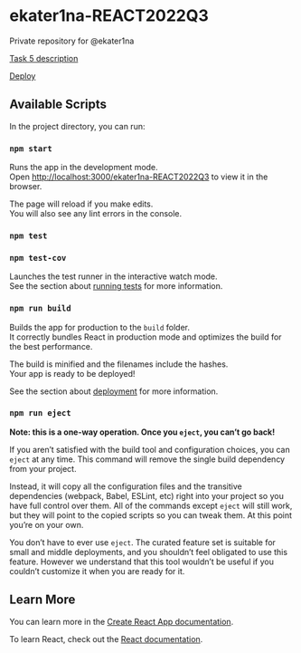 # ekater1na-REACT2022Q3

Private repository for @ekater1na

[Task 5 description](https://github.com/rolling-scopes-school/tasks/tree/master/react/modules/module05)

[Deploy](https://rolling-scopes-school.github.io/ekater1na-REACT2022Q3)

## Available Scripts

In the project directory, you can run:

### `npm start`

Runs the app in the development mode.\
Open [http://localhost:3000/ekater1na-REACT2022Q3](http://localhost:3000/ekater1na-REACT2022Q3) to view it in the browser.

The page will reload if you make edits.\
You will also see any lint errors in the console.

### `npm test`
### `npm test-cov`

Launches the test runner in the interactive watch mode.\
See the section about [running tests](https://facebook.github.io/create-react-app/docs/running-tests) for more information.

### `npm run build`

Builds the app for production to the `build` folder.\
It correctly bundles React in production mode and optimizes the build for the best performance.

The build is minified and the filenames include the hashes.\
Your app is ready to be deployed!

See the section about [deployment](https://facebook.github.io/create-react-app/docs/deployment) for more information.

### `npm run eject`

**Note: this is a one-way operation. Once you `eject`, you can’t go back!**

If you aren’t satisfied with the build tool and configuration choices, you can `eject` at any time. This command will remove the single build dependency from your project.

Instead, it will copy all the configuration files and the transitive dependencies (webpack, Babel, ESLint, etc) right into your project so you have full control over them. All of the commands except `eject` will still work, but they will point to the copied scripts so you can tweak them. At this point you’re on your own.

You don’t have to ever use `eject`. The curated feature set is suitable for small and middle deployments, and you shouldn’t feel obligated to use this feature. However we understand that this tool wouldn’t be useful if you couldn’t customize it when you are ready for it.

## Learn More

You can learn more in the [Create React App documentation](https://facebook.github.io/create-react-app/docs/getting-started).

To learn React, check out the [React documentation](https://reactjs.org/).
